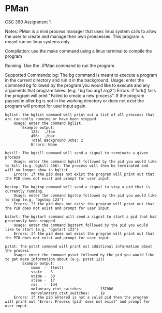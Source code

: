 # PMan
CSC 360 Assignment 1

Notes: PMan is a mini process manager that uses linux system calls to allow the user to create and manage their own proecesses. This program is meant run on linux systems only.

Compilation:
	use the make command using a linux terminal to compile the program

Running:
	Use the ./PMan command to run the program.

Supported Commands:
	bg: The bg command is meant to execute a program in the current directory and run it in the background.
		Usage: enter the command bg followed by the program you would like to execute and any arguments that program takes. 
		(e.g. "bg foo arg1 arg2")
		Errors: If fork() fails the program will print "Failed to create a new process". If the program passed in after bg is not in the working directory or does not exist the program will prompt for user input again.

	bglist: the bglist command will print out a list of all proccess that are currently running or have been stopped.
		Usage: enter the command bglist.
			Example output:
				123:  ./foo
				456:  ./bar
				Total Background Jobs: 2
				Errors: None

	bgkill: The bgkill command will send a signal to terminate a given process
		Usage: enter the command bgkill followed by the pid you would like to kill (e.g. bgkill 456). The process will then be terminated and will no longer show in bglist
		Errors: If the pid does not exist the program will print out that the PID does not exist and prompt for user input.

	bgstop: The bgstop command will send a signal to stop a pid that is currently running.
		Usage: enter the command bgstop followed by the pid you would like to stop (e.g. "bgstop 123")
		Errors: If the pid does not exist the program will print out that the PID does not exist and prompt for user input.

	bstart: The bgstart command will send a signal to start a pid that had previously been stopped.
		Usage: enter the command bgstart followed by the pid you would like to start (e.g. "bgstart 123")
		Errors: If the pid does not exist the program will print out that the PID does not exist and prompt for user input.

	pstat: The pstat command will print out additional information about the process
		Usage: enter the command pstat followed by the pid you would like to get more information about (e.g. pstat 123)
			Example output:
				comm  -  (test)
				state -  S
				utime -  33
				stime -  17
				rss   -  144
				voluntary_ctxt_switches:        137080
				nonvoluntary_ctxt_switches:     19
		Errors: If the pid entered is not a valid pid then the program will print out "Error: Process [pid] does not exist" and prompt for user input.
